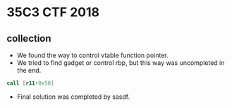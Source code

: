# 35C3 CTF 2018
## collection
* We found the way to control vtable function pointer.
* We tried to find gadget or control rbp, but this way was uncompleted in the end.
```asm
call [r11+0x58]
```
* Final solution was completed by sasdf.